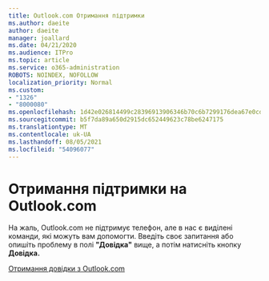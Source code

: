 ```yaml
---
title: Outlook.com Отримання підтримки
ms.author: daeite
author: daeite
manager: joallard
ms.date: 04/21/2020
ms.audience: ITPro
ms.topic: article
ms.service: o365-administration
ROBOTS: NOINDEX, NOFOLLOW
localization_priority: Normal
ms.custom:
- "1326"
- "8000080"
ms.openlocfilehash: 1d42e026814499c28396913906346b70c6b7299176dea67e0cd420df73a0cda4
ms.sourcegitcommit: b5f7da89a650d2915dc652449623c78be6247175
ms.translationtype: MT
ms.contentlocale: uk-UA
ms.lasthandoff: 08/05/2021
ms.locfileid: "54096077"
---
```

# <a name="how-to-get-support-in-outlookcom"></a>Отримання підтримки на Outlook.com

На жаль, Outlook.com не підтримує телефон, але в нас є виділені команди, які можуть вам допомогти.
Введіть своє запитання або опишіть проблему в полі **"Довідка"** вище, а потім натисніть кнопку **Довідка.**

[Отримання довідки з Outlook.com](https://support.office.com/article/40676ad0-c831-45ac-a023-5be633be798d?wt.mc_id=Office_Outlook_com_Alchemy)

